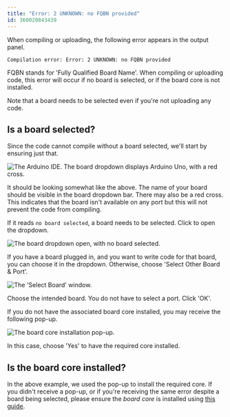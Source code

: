 ```yaml
---
title: "Error: 2 UNKNOWN: no FQBN provided"
id: 360020843439
---
```


When compiling or uploading, the following error appears in the output panel.

```
Compilation error: Error: 2 UNKNOWN: no FQBN provided
```

FQBN stands for 'Fully Qualified Board Name'. When compiling or uploading code, this error will occur if no board is selected, or if the board core is not installed.

Note that a board needs to be selected even if you're not uploading any code.

## Is a board selected?

Since the code cannot compile without a board selected, we'll start by ensuring just that.

![The Arduino IDE. The board dropdown displays Arduino Uno, with a red cross.](img/Arduino-Uno_no-port.png)

It should be looking somewhat like the above. The name of your board should be visible in the board dropdown bar. There may also be a red cross. This indicates that the board isn't available on any port but this will not prevent the code from compiling.

If it reads `no board selected`, a board needs to be selected. Click to open the dropdown.

![The board dropdown open, with no board selected.](img/select-other-board-and-port.png)

If you have a board plugged in, and you want to write code for that board, you can choose it in the dropdown. Otherwise, choose 'Select Other Board & Port'.

![The 'Select Board' window.](img/select-board.png)

Choose the intended board. You do not have to select a port. Click 'OK'.

If you do not have the associated board core installed, you may receive the following pop-up.

![The board core installation pop-up.](img/board-core-install-popup.png)

In this case, choose 'Yes' to have the required core installed.

## Is the board core installed?

In the above example, we used the pop-up to install the required core. If you didn't receive a pop-up, or if you're receiving the same error despite a board being selected, please ensure the *board core* is installed using [this guide](https://www.arduino.cc/en/Tutorial/getting-started-with-ide-v2/ide-v2-board-manager#installing-a-core).
